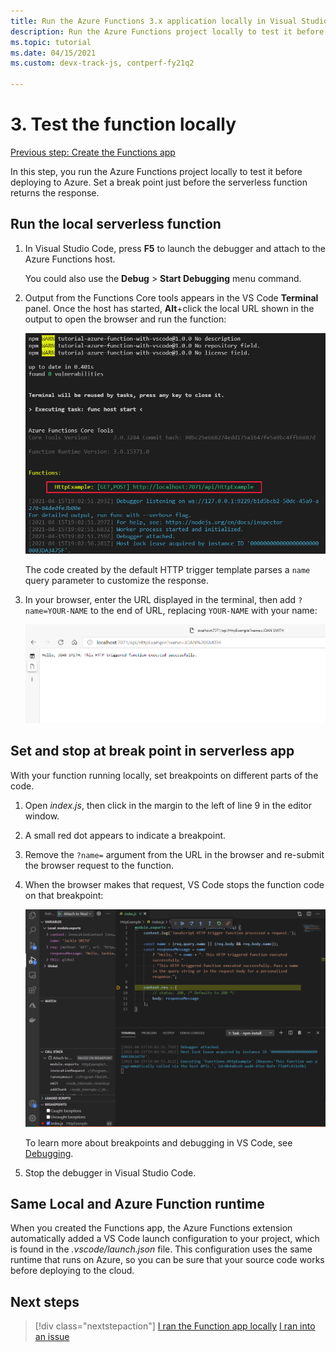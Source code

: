 ```yaml
---
title: Run the Azure Functions 3.x application locally in Visual Studio Code
description: Run the Azure Functions project locally to test it before deploying to Azure. Set a break point just before the serverless function returns the response.
ms.topic: tutorial
ms.date: 04/15/2021
ms.custom: devx-track-js, contperf-fy21q2

---
```


# 3. Test the function locally

[Previous step: Create the Functions app](tutorial-vscode-serverless-node-create-local.md)

In this step, you run the Azure Functions project locally to test it before deploying to Azure. Set a break point just before the serverless function returns the response. 

## Run the local serverless function

1. In Visual Studio Code, press **F5**  to launch the debugger and attach to the Azure Functions host. 

    You could also use the **Debug** > **Start Debugging** menu command.

1. Output from the Functions Core tools appears in the VS Code **Terminal** panel. Once the host has started, **Alt**+click the local URL shown in the output to open the browser and run the function:

    ![Output shown in VS Code Terminal panel when debugging locally](../../media/functions-extension/local-test-output.png)

    The code created by the default HTTP trigger template parses a `name` query parameter to customize the response. 

1. In your browser, enter the URL displayed in the terminal, then add `?name=YOUR-NAME` to the end of URL, replacing `YOUR-NAME` with your name:

    ![HTTP trigger function parsing URL parameters](../../media/functions-extension/local-test-browser.png)

## Set and stop at break point in serverless app

With your function running locally, set breakpoints on different parts of the code. 

1. Open *index.js*, then click in the margin to the left of line 9 in the editor window. 
1. A small red dot appears to indicate a breakpoint. 
1. Remove the `?name=` argument from the URL in the browser and re-submit the browser request to the function. 
1. When the browser makes that request, VS Code stops the function code on that breakpoint:

    ![VS Code stopped on a breakpoint](../../media/functions-extension/debugging-breakpoint.png)

    To learn more about breakpoints and debugging in VS Code, see [Debugging](https://code.visualstudio.com/docs/editor/debugging).

1. Stop the debugger in Visual Studio Code. 

## Same Local and Azure Function runtime 

When you created the Functions app, the Azure Functions extension automatically added a VS Code launch configuration to your project, which is found in the *.vscode/launch.json* file. This configuration uses the same runtime that runs on Azure, so you can be sure that your source code works before deploying to the cloud.

## Next steps

> [!div class="nextstepaction"]
> [I ran the Function app locally](tutorial-vscode-serverless-node-deploy-hosting.md) [I ran into an issue](https://www.research.net/r/PWZWZ52?tutorial=node-deployment-azurefunctions&step=run-app)